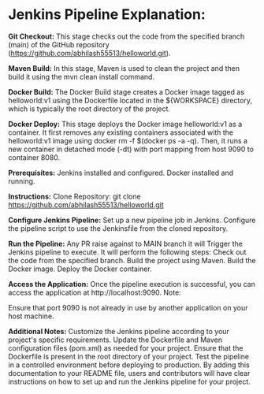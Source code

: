 **Jenkins Pipeline Explanation:**
=================================
**Git Checkout:**
This stage checks out the code from the specified branch (main) of the GitHub repository (https://github.com/abhilash55513/helloworld.git).

**Maven Build:**
In this stage, Maven is used to clean the project and then build it using the mvn clean install command.

**Docker Build:**
The Docker Build stage creates a Docker image tagged as helloworld:v1 using the Dockerfile located in the ${WORKSPACE} directory, which is typically the root directory of the project.

**Docker Deploy:**
This stage deploys the Docker image helloworld:v1 as a container.
It first removes any existing containers associated with the helloworld:v1 image using docker rm -f $(docker ps -a -q).
Then, it runs a new container in detached mode (-dt) with port mapping from host 9090 to container 8080.


**Prerequisites:**
Jenkins installed and configured.
Docker installed and running.

**Instructions:**
Clone Repository: git clone https://github.com/abhilash55513/helloworld.git

**Configure Jenkins Pipeline:**
Set up a new pipeline job in Jenkins.
Configure the pipeline script to use the Jenkinsfile from the cloned repository.

**Run the Pipeline:**
Any PR raise against to MAIN branch it will Trigger the Jenkins pipeline to execute.
It will perform the following steps:
Check out the code from the specified branch.
Build the project using Maven.
Build the Docker image.
Deploy the Docker container.

**Access the Application:**
Once the pipeline execution is successful, you can access the application at http://localhost:9090.
Note:

Ensure that port 9090 is not already in use by another application on your host machine.

**Additional Notes:**
Customize the Jenkins pipeline according to your project's specific requirements.
Update the Dockerfile and Maven configuration files (pom.xml) as needed for your project.
Ensure that the Dockerfile is present in the root directory of your project.
Test the pipeline in a controlled environment before deploying to production.
By adding this documentation to your README file, users and contributors will have clear instructions on how to set up and run the Jenkins pipeline for your project.






